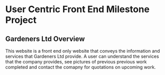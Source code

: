 # User Centric Front End Milestone Project

## Gardeners Ltd Overview
This website is a front end only website that conveys the information and services that Gardeners Ltd provide. A user can understand the services that the company provides, see pictures of previous previous work completed and contact the comapny for quotations on upcoming work.
